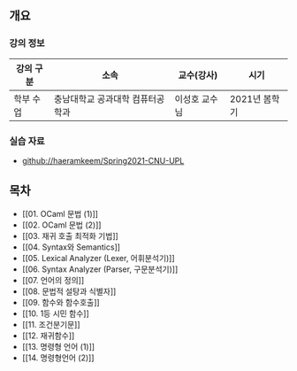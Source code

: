 ## 개요

### 강의 정보

| 강의 구분 | 소속 | 교수(강사) | 시기 |
| --- | --- | --- | --- |
| 학부 수업 | 충남대학교 공과대학 컴퓨터공학과 | 이성호 교수님 | 2021년 봄학기 |

### 실습 자료

- [github://haeramkeem/Spring2021-CNU-UPL](https://github.com/haeramkeem/Spring2021-CNU-UPL)

## 목차

- [[01. OCaml 문법 (1)]]
- [[02. OCaml 문법 (2)]]
- [[03. 재귀 호출 최적화 기법]]
- [[04. Syntax와 Semantics]]
- [[05. Lexical Analyzer (Lexer, 어휘분석기)]]
- [[06. Syntax Analyzer (Parser, 구문분석기)]]
- [[07. 언어의 정의]]
- [[08. 문법적 설탕과 식별자]]
- [[09. 함수와 함수호출]]
- [[10. 1등 시민 함수]]
- [[11. 조건분기문]]
- [[12. 재귀함수]]
- [[13. 명령형 언어 (1)]]
- [[14. 명령형언어 (2)]]